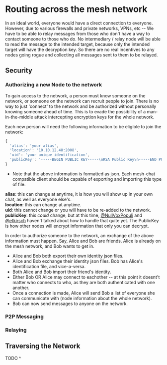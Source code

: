 # Routing across the mesh network

In an ideal world, everyone would have a direct connection to everyone.
However, due to various firewalls and private networks, VPNs, etc -- We have to be able to relay messages from those who don't have a way to contact someone to those who do.
No intermediary / relay node will be able to read the message to the intended target, because only the intended target will have the decryption key. So there are no real incentives to any nodes going rogue and collecting all messages sent to them to be relayed.

## Security

### Authorizing a new Node to the network
To gain access to the network, a person must know someone on the network, or someone on the network can recruit people to join. There is no way to just 'connect' to the network and be authorized without personally knowing someone ahead of time. This is to evade the possibility of a man-in-the-middle attack intercepting encryption keys for the whole network.

Each new person will need the following information to be eligible to join the network:
```javascript
{
  'alias': 'your alias',
  'location': '10.10.12.48:2008',
  'uid': 'your unique identification',
  'publicKey': '-----BEGIN PUBLIC KEY-----\nRSA Public Key\n-----END PUBLIC KEY-----\n'
}
```
* Note that the above information is formatted as json. Each mesh-chat compatible client should be capable of exporting and importing this type of file.


**alias**: this can change at anytime, it is how you will show up in your own chat, as well as everyone else's.  
**location**: this can change at anytime.  
**uid**: this cannot change or you will have to be re-added to the network.  
**publicKey**: this *could* change, but at this time, [@NullVoxPopuli](https://github.com/NullVoxPopuli) and [@etkirsch](https://github.com/etkirsch) haven't talked about how to handle that quite yet. The PublicKey is how other nodes will encrypt information that only you can decrypt.  


In order to authorize someone to the network, an exchange of the above information must happen.
Say, Alice and Bob are friends. Alice is already on the mesh network, and Bob wants to get in.

* Alice and Bob both export their own identity json files.
* Alice and Bob exchange their identity json files. Bob has Alice's identification file, and vice-a-versa.
* Both Alice and Bob import their friend's identity.
* Either Bob OR Alice may connect to eachother -- at this point it doesnt't matter who connects to who, as they are both authenticated with one another. 
* Once a connection is made, Alice will send Bob a list of everyone she can communicate with (node information about the whole network).
* Bob can now send messages to anyone on the network. 


### P2P Messaging

### Relaying

## Traversing the Network
TODO ^
